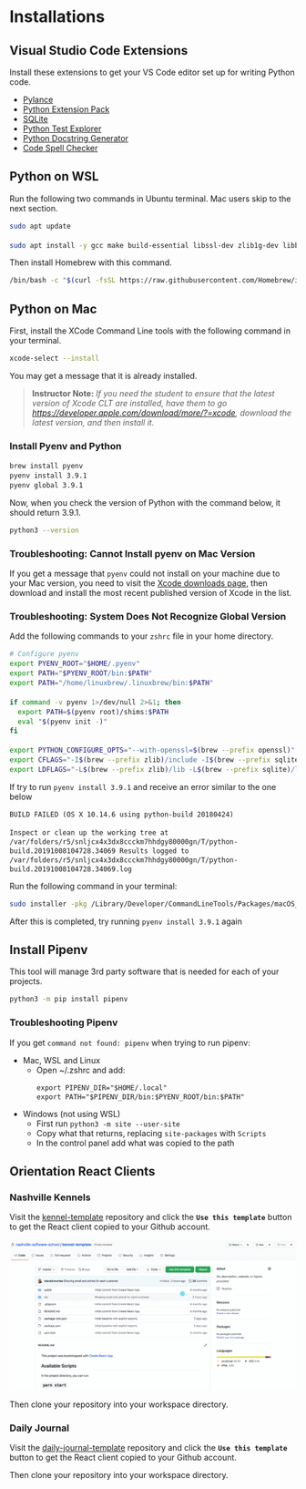 # Installations

## Visual Studio Code Extensions

Install these extensions to get your VS Code editor set up for writing Python code.

* [Pylance](https://marketplace.visualstudio.com/items?itemName=ms-python.vscode-pylance)
* [Python Extension Pack](https://marketplace.visualstudio.com/items?itemName=donjayamanne.python-extension-pack)
* [SQLite](https://marketplace.visualstudio.com/items?itemName=alexcvzz.vscode-sqlite)
* [Python Test Explorer](https://marketplace.visualstudio.com/items?itemName=LittleFoxTeam.vscode-python-test-adapter)
* [Python Docstring Generator](https://marketplace.visualstudio.com/items?itemName=njpwerner.autodocstring)
* [Code Spell Checker](https://marketplace.visualstudio.com/items?itemName=streetsidesoftware.code-spell-checker)

## Python on WSL

Run the following two commands in Ubuntu terminal. Mac users skip to the next section.

```sh
sudo apt update

sudo apt install -y gcc make build-essential libssl-dev zlib1g-dev libbz2-dev libreadline-dev libsqlite3-dev wget curl llvm libncurses5-dev libncursesw5-dev xz-utils tk-dev libffi-dev liblzma-dev python-openssl python3 python3-pip
```

Then install Homebrew with this command.

```sh
/bin/bash -c "$(curl -fsSL https://raw.githubusercontent.com/Homebrew/install/HEAD/install.sh)"
```


## Python on Mac

First, install the XCode Command Line tools with the following command in your terminal.

```sh
xcode-select --install
```

You may get a message that it is already installed.

> **Instructor Note:** _If you need the student to ensure that the latest version of Xcode CLT are installed, have them to go https://developer.apple.com/download/more/?=xcode, download the latest version, and then install it._

### Install Pyenv and Python

```bash
brew install pyenv
pyenv install 3.9.1
pyenv global 3.9.1
```

Now, when you check the version of Python with the command below, it should return 3.9.1.

```sh
python3 --version
```

### Troubleshooting: Cannot Install pyenv on Mac Version

If you get a message that `pyenv` could not install on your machine due to your Mac version, you need to visit the [Xcode downloads page](https://developer.apple.com/download/more/), then download and install the most recent published version of Xcode in the list.

### Troubleshooting: System Does Not Recognize Global Version

Add the following commands to your `zshrc` file in your home directory.

```sh
# Configure pyenv
export PYENV_ROOT="$HOME/.pyenv"
export PATH="$PYENV_ROOT/bin:$PATH"
export PATH="/home/linuxbrew/.linuxbrew/bin:$PATH"

if command -v pyenv 1>/dev/null 2>&1; then
  export PATH=$(pyenv root)/shims:$PATH
  eval "$(pyenv init -)"
fi

export PYTHON_CONFIGURE_OPTS="--with-openssl=$(brew --prefix openssl)"
export CFLAGS="-I$(brew --prefix zlib)/include -I$(brew --prefix sqlite)/include -I$(brew --prefix bzip2)/include"
export LDFLAGS="-L$(brew --prefix zlib)/lib -L$(brew --prefix sqlite)/lib -L$(brew --prefix bzip2)/lib"
```

If try to run `pyenv install 3.9.1` and receive an error similar to the one below

```
BUILD FAILED (OS X 10.14.6 using python-build 20180424)

Inspect or clean up the working tree at /var/folders/r5/snljcx4x3dx8ccckm7hhdgy80000gn/T/python-build.20191008104728.34069 Results logged to /var/folders/r5/snljcx4x3dx8ccckm7hhdgy80000gn/T/python-build.20191008104728.34069.log
```

Run the following command in your terminal:

```sh
sudo installer -pkg /Library/Developer/CommandLineTools/Packages/macOS_SDK_headers_for_macOS_10.14.pkg -target /
```

After this is completed, try running `pyenv install 3.9.1` again

## Install Pipenv

This tool will manage 3rd party software that is needed for each of your projects.

```sh
python3 -m pip install pipenv
```

### Troubleshooting Pipenv
If you get `command not found: pipenv` when trying to run pipenv:
* Mac, WSL and Linux
  * Open ~/.zshrc and add:
      ```
      export PIPENV_DIR="$HOME/.local"
      export PATH="$PIPENV_DIR/bin:$PYENV_ROOT/bin:$PATH"
      ```
* Windows (not using WSL)
  * First run `python3 -m site --user-site`
  * Copy what that returns, replacing `site-packages` with `Scripts`
  * In the control panel add what was copied to the path


## Orientation React Clients

### Nashville Kennels

Visit the [kennel-template](https://github.com/nashville-software-school/nashville-kennels-template) repository and click the **`Use this template`** button to get the React client copied to your Github account.

![animation showing how to use template](./images/kennel-template-process.gif)

Then clone your repository into your workspace directory.


### Daily Journal

Visit the [daily-journal-template](https://github.com/nashville-software-school/daily-journal-react-template) repository and click the **`Use this template`** button to get the React client copied to your Github account.

Then clone your repository into your workspace directory.
